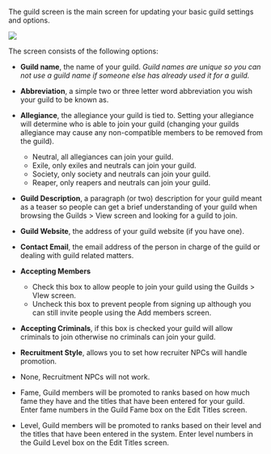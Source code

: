 ---
---
The guild screen is the main screen for updating your basic guild settings and options.

[![](https://lohcdn.com/images/t_guildsedit2.jpg)](https://lohcdn.com/images/guildsedit2.jpg)

The screen consists of the following options:

*   **Guild name**, the name of your guild. _Guild names are unique so you can not use a guild name if someone else has already used it for a guild._
*   **Abbreviation**, a simple two or three letter word abbreviation you wish your guild to be known as.
*   **Allegiance**, the allegiance your guild is tied to. Setting your allegiance will determine who is able to join your guild (changing your guilds allegiance may cause any non-compatible members to be removed from the guild).
    *   Neutral, all allegiances can join your guild.
    *   Exile, only exiles and neutrals can join your guild.
    *   Society, only society and neutrals can join your guild.
    *   Reaper, only reapers and neutrals can join your guild.
*   **Guild Description**, a paragraph (or two) description for your guild meant as a teaser so people can get a brief understanding of your guild when browsing the Guilds > View screen and looking for a guild to join.
*   **Guild Website**, the address of your guild website (if you have one).
*   **Contact Email**, the email address of the person in charge of the guild or dealing with guild related matters.
*   **Accepting Members**
    *   Check this box to allow people to join your guild using the Guilds > VIew screen.
    *   Uncheck this box to prevent people from signing up although you can still invite people using the Add members screen.
*   **Accepting Criminals**, if this box is checked your guild will allow criminals to join otherwise no criminals can join your guild.
*   **Recruitment Style**, allows you to set how recruiter NPCs will handle promotion.

*   None, Recruitment NPCs will not work.
*   Fame, Guild members will be promoted to ranks based on how much fame they have and the titles that have been entered for your guild. Enter fame numbers in the Guild Fame box on the Edit Titles screen.
*   Level, Guild members will be promoted to ranks based on their level and the titles that have been entered in the system. Enter level numbers in the Guild Level box on the Edit Titles screen.